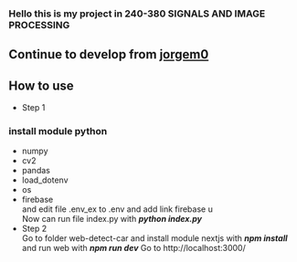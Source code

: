 ### Hello this is my project in 240-380	SIGNALS AND IMAGE PROCESSING
## Continue to develop from [jorgem0](https://github.com/jorgem0/traffic_counter)
## How to use
* Step 1
### install module python 
* numpy 
* cv2 
* pandas  
* load_dotenv 
* os 
* firebase 
<br>and edit file .env_ex to .env and add link firebase u
<br>Now can run file index.py with **_python index.py_**
* Step 2 
<br> Go to folder web-detect-car and install module nextjs with **_npm install_**
 and run web with **_npm run dev_** 
 Go to http://localhost:3000/
